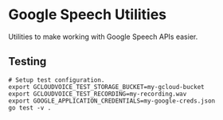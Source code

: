 # Google Speech Utilities

Utilities to make working with Google Speech APIs easier.

## Testing

```
# Setup test configuration.
export GCLOUDVOICE_TEST_STORAGE_BUCKET=my-gcloud-bucket
export GCLOUDVOICE_TEST_RECORDING=my-recording.wav
export GOOGLE_APPLICATION_CREDENTIALS=my-google-creds.json
go test -v .
```

